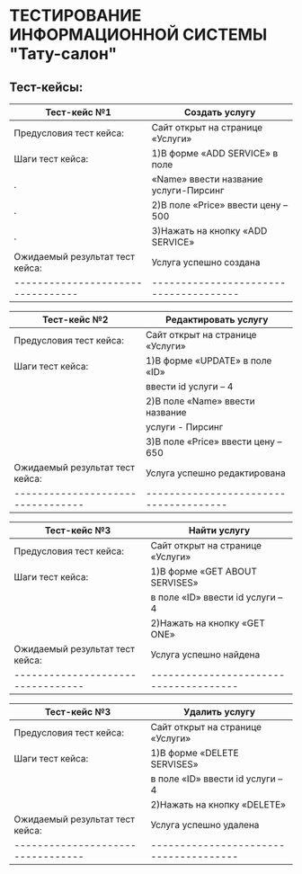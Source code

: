 # ТЕСТИРОВАНИЕ ИНФОРМАЦИОННОЙ СИСТЕМЫ "Тату-салон"
## Тест-кейсы:

Тест-кейс №1                      | Создать услугу
--------------------------------- | --------------------------------------
Предусловия тест кейса:           | Сайт открыт на странице «Услуги»
Шаги тест кейса:                  | 1)В форме «ADD SERVICE» в поле  
.                                 | «Name» ввести название услуги-Пирсинг
.                                 | 2)В поле «Price» ввести цену – 500
.                                 | 3)Нажать на кнопку «ADD SERVICE»
Ожидаемый результат тест кейса:   | Услуга успешно создана
--------------------------------- | --------------------------------------


Тест-кейс №2                      | Редактировать услугу
--------------------------------- | --------------------------------------
Предусловия тест кейса:           | Сайт открыт на странице «Услуги»
Шаги тест кейса:                  | 1)В форме «UPDATE» в поле «ID»  
                                  | ввести id услуги – 4
                                  | 2)В поле «Name» ввести название 
                                  | услуги - Пирсинг
                                  | 3)В поле «Price» ввести цену – 650
Ожидаемый результат тест кейса:   | Услуга успешно редактирована
--------------------------------- | --------------------------------------


Тест-кейс №3                      | Найти  услугу
--------------------------------- | --------------------------------------
Предусловия тест кейса:           | Сайт открыт на странице «Услуги»
Шаги тест кейса:                  | 1)В форме «GET ABOUT SERVISES»   
                                  | в поле «ID» ввести id услуги – 4
                                  | 2)Нажать на кнопку «GET ONE»
Ожидаемый результат тест кейса:   | Услуга успешно найдена
--------------------------------- | --------------------------------------


Тест-кейс №3                      | Удалить услугу
--------------------------------- | --------------------------------------
Предусловия тест кейса:           | Сайт открыт на странице «Услуги»
Шаги тест кейса:                  | 1)В форме «DELETE SERVISES»   
                                  | в поле «ID» ввести id услуги – 4
                                  | 2)Нажать на кнопку «DELETE»
Ожидаемый результат тест кейса:   | Услуга успешно удалена
--------------------------------- | --------------------------------------